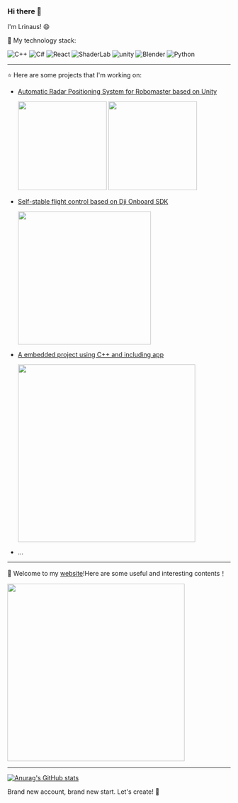 ### Hi there 👋

I'm Lrinaus! :smile:

:page_with_curl: My technology stack:

![C++](https://img.shields.io/badge/C/C++-%230175C2.svg?style=for-the-badge&logo=cplusplus&logoColor=white)
![C#](https://img.shields.io/badge/Csharp-%2302569B.svg?style=for-the-badge&logo=sharp&logoColor=white)
![React](https://img.shields.io/badge/react-%23000000.svg?style=for-the-badge&logo=react&logoColor=blue&color=white)
![ShaderLab](https://img.shields.io/badge/ShaderLab/HLSL-%230175C2.svg?style=for-the-badge&logo=resharper&logoColor=white)
![unity](https://img.shields.io/badge/Unity-%2311234.svg?style=for-the-badge&logo=unity&logoColor=white)
![Blender](https://img.shields.io/badge/Blender-%230258.svg?style=for-the-badge&logo=blender&logoColor=white)
![Python](https://img.shields.io/badge/python-%23000000.svg?style=for-the-badge&logo=python&logoColor=white)

---
:star: Here are some projects that I'm working on:

- [Automatic Radar Positioning System for Robomaster based on Unity](https://github.com/Lisiiii/ARPS-unity)

  <img src="https://github.com/user-attachments/assets/ef4082a9-ffe1-422c-9319-204f552e7531"  height="200" /> <img src="https://github.com/user-attachments/assets/6cf600d3-bfc2-4260-9031-1aaaeab69cb5"  height="200" />
- [Self-stable flight control based on Dji Onboard SDK](https://github.com/Alliance-Algorithm/rmcs_flight)

  <img src="https://github.com/user-attachments/assets/792e1a9b-1c09-4328-86e6-24a066137401"  height="300" />
- [A embedded project using C++ and including app](https://github.com/Lisiiii/embedded-locker)

  <img src="https://github.com/user-attachments/assets/fb42f011-91f4-4ebf-8354-1f749822fb6f"  height="400" />
- ...

---
🎲 Welcome to my [website](Lrinaus.org)!Here are some useful and interesting contents！ 

<img src="https://github.com/user-attachments/assets/c614d91e-5074-425d-8837-5d14e3288c1d"  height="400" />

---
[![Anurag's GitHub stats](https://github-readme-stats.vercel.app/api?username=Lisiiii)](https://github.com/anuraghazra/github-readme-stats)

Brand new account, brand new start. Let's create! :wrench:
